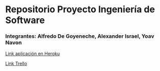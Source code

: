 # Repositorio Proyecto Ingeniería de Software

### Integrantes: Alfredo De Goyeneche, Alexander Israel, Yoav Navon

[Link aplicación en Heroku](https://proyecto-software-grupo29.herokuapp.com/)

[Link Trello](https://trello.com/b/zdNqOrVy/proyecto-rails)
